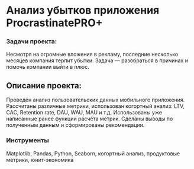# Анализ убытков приложения ProcrastinatePRO+


### Задачи проекта:

Несмотря на огромные вложения в рекламу, последние несколько месяцев компания терпит убытки. Задача — разобраться в причинах и помочь компании выйти в плюс.


## Описание проекта:

Проведен анализ пользовательских данных мобильного приложения.
Рассчитаны различные метрики, использован когортный анализ: LTV, CAC, Retention rate, DAU, WAU, MAU и т.д. Использованы уже написанные ранее функции расчёта метрик. Сделаны выводы по полученным данным и сформированы рекомендации.


### Инструменты

Matplotlib, Pandas, Python, Seaborn, когортный анализ, продуктовые метрики, юнит-экономика